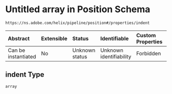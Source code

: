 # Untitled array in Position Schema

```txt
https://ns.adobe.com/helix/pipeline/position#/properties/indent
```



| Abstract            | Extensible | Status         | Identifiable            | Custom Properties | Additional Properties | Access Restrictions | Defined In                                                            |
| :------------------ | :--------- | :------------- | :---------------------- | :---------------- | :-------------------- | :------------------ | :-------------------------------------------------------------------- |
| Can be instantiated | No         | Unknown status | Unknown identifiability | Forbidden         | Allowed               | none                | [position.schema.json\*](position.schema.json "open original schema") |

## indent Type

`array`
